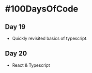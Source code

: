 # #100DaysOfCode
## Day 19
* Quickly revisited basics of typescript.

## Day 20
* React & Typescript
